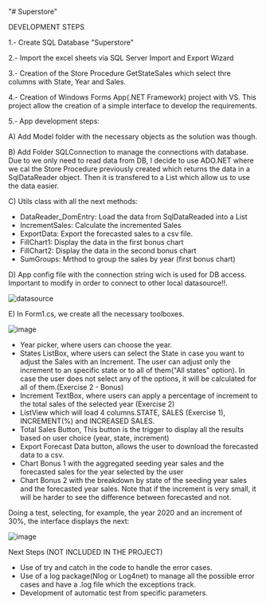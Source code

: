 "# Superstore" 

DEVELOPMENT STEPS

1.- Create SQL Database "Superstore"

2.- Import the excel sheets via SQL Server Import and Export Wizard

3.- Creation of the Store Procedure GetStateSales which select thre columns with State, Year and Sales.

4.- Creation of Windows Forms App(.NET Framework) project with VS. This project allow the creation of a simple interface to develop the requirements.

5.- App development steps:

  A) Add Model folder with the necessary objects as the solution was though.

  B) Add Folder SQLConnection to manage the connections with database. Due to we only need to read data from DB, I decide to use ADO.NET where we cal the Store Procedure   previously created which returns the data in a SqlDataReader object. Then it is transfered to a List which allow us to use the data easier. 
  
  C) Utils class with all the next methods:
  
  - DataReader_DomEntry: Load the data from SqlDataReaded into a List
  - IncrementSales: Calculate the incremented Sales
  - ExportData: Export the forecasted sales to a csv file.
  - FillChart1: Display the data in the first bonus chart
  - FillChart2: Display the data in the second bonus chart
  - SumGroups: Mrthod to group the sales by year (first bonus chart)
  
  D) App config file with the connection string wich is used for DB access. Important to modify in order to connect to other local datasource!!.
  
  ![datasource](https://user-images.githubusercontent.com/32109371/197046926-8016ca21-904e-4641-ba3e-aa0468c7efd9.PNG)
  

  E) In Form1.cs, we create all the necessary toolboxes. 
  
  ![image](https://user-images.githubusercontent.com/32109371/197021166-9aee95b3-7c04-4367-9609-1932d449919d.png)

- Year picker, where users can choose the year.
- States ListBox, where users can select the State in case you want to adjust the Sales with an Increment. The user can adjust only the increment to an specific state or to all of them("All states" option). In case the user does not select any of the options, it will be calculated for all of them.(Exercise 2 - Bonus)
- Increment TextBox, where users can apply a percentage of increment to the total sales of the selected year (Exercise 2)
- ListView which will load 4 columns.STATE, SALES (Exercise 1), INCREMENT(%) and INCREASED SALES.
- Total Sales Button, This button is the trigger to display all the results based on user choice (year, state, increment)
- Export Forecast Data button, allows the user to download the forecasted data to a csv. 
- Chart Bonus 1 with the aggregated seeding year sales and the forecasted sales for the year selected by the user
- Chart Bonus 2 with the breakdown by state of the seeding year sales and the forecasted year sales. Note that if the increment is very small, it will be harder to see the difference between forecasted and not.

Doing a test, selecting, for example, the year 2020 and an increment of 30%, the interface displays the next:

![image](https://user-images.githubusercontent.com/32109371/197025453-5ff49384-a92e-4a15-afdb-8941b1a4f296.png)


Next Steps (NOT INCLUDED IN THE PROJECT)
- Use of try and catch in the code to handle the error cases.
- Use of a log package(Nlog or Log4net) to manage all the possible error cases and have a .log file which the exceptions track.
- Development of automatic test from specific parameters.
